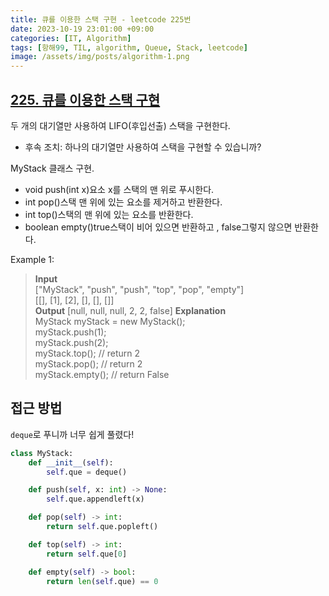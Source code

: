 ```yaml
---
title: 큐를 이용한 스택 구현 - leetcode 225번
date: 2023-10-19 23:01:00 +09:00
categories: [IT, Algorithm]
tags: [항해99, TIL, algorithm, Queue, Stack, leetcode]
image: /assets/img/posts/algorithm-1.png
---
```


## [225. 큐를 이용한 스택 구현](https://leetcode.com/problems/implement-stack-using-queues/description/)

두 개의 대기열만 사용하여 LIFO(후입선출) 스택을 구현한다. 
+ 후속 조치: 하나의 대기열만 사용하여 스택을 구현할 수 있습니까?

MyStack 클래스 구현.
+ void push(int x)요소 x를 스택의 맨 위로 푸시한다.
+ int pop()스택 맨 위에 있는 요소를 제거하고 반환한다.
+ int top()스택의 맨 위에 있는 요소를 반환한다.
+ boolean empty()true스택이 비어 있으면 반환하고 , false그렇지 않으면 반환한다.


Example 1:
> **Input**     
["MyStack", "push", "push", "top", "pop", "empty"]     
[[], [1], [2], [], [], []]      
> **Output**
[null, null, null, 2, 2, false]
> **Explanation**     
MyStack myStack = new MyStack();     
myStack.push(1);     
myStack.push(2);     
myStack.top(); // return 2     
myStack.pop(); // return 2     
myStack.empty(); // return False     

## 접근 방법
`deque`로 푸니까 너무 쉽게 풀렸다!

```python
class MyStack:
    def __init__(self):
        self.que = deque()

    def push(self, x: int) -> None:
        self.que.appendleft(x)

    def pop(self) -> int:
        return self.que.popleft()

    def top(self) -> int:
        return self.que[0]

    def empty(self) -> bool:
        return len(self.que) == 0
```